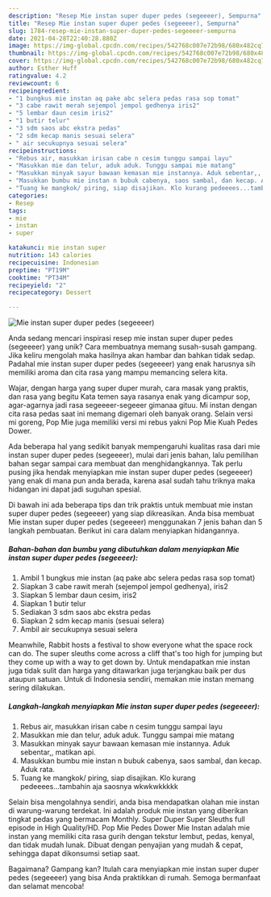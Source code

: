 ```yaml
---
description: "Resep Mie instan super duper pedes (segeeeer), Sempurna"
title: "Resep Mie instan super duper pedes (segeeeer), Sempurna"
slug: 1784-resep-mie-instan-super-duper-pedes-segeeeer-sempurna
date: 2021-04-28T22:40:28.880Z
image: https://img-global.cpcdn.com/recipes/542768c007e72b98/680x482cq70/mie-instan-super-duper-pedes-segeeeer-foto-resep-utama.jpg
thumbnail: https://img-global.cpcdn.com/recipes/542768c007e72b98/680x482cq70/mie-instan-super-duper-pedes-segeeeer-foto-resep-utama.jpg
cover: https://img-global.cpcdn.com/recipes/542768c007e72b98/680x482cq70/mie-instan-super-duper-pedes-segeeeer-foto-resep-utama.jpg
author: Esther Huff
ratingvalue: 4.2
reviewcount: 6
recipeingredient:
- "1 bungkus mie instan aq pake abc selera pedas rasa sop tomat"
- "3 cabe rawit merah sejempol jempol gedhenya iris2"
- "5 lembar daun cesim iris2"
- "1 butir telur"
- "3 sdm saos abc ekstra pedas"
- "2 sdm kecap manis sesuai selera"
- " air secukupnya sesuai selera"
recipeinstructions:
- "Rebus air, masukkan irisan cabe n cesim tunggu sampai layu"
- "Masukkan mie dan telur, aduk aduk. Tunggu sampai mie matang"
- "Masukkan minyak sayur bawaan kemasan mie instannya. Aduk sebentar,, matikan api."
- "Masukkan bumbu mie instan n bubuk cabenya, saos sambal, dan kecap. Aduk rata."
- "Tuang ke mangkok/ piring, siap disajikan. Klo kurang pedeeees...tambahin aja saosnya wkwkwkkkkk"
categories:
- Resep
tags:
- mie
- instan
- super

katakunci: mie instan super 
nutrition: 143 calories
recipecuisine: Indonesian
preptime: "PT19M"
cooktime: "PT34M"
recipeyield: "2"
recipecategory: Dessert

---
```



![Mie instan super duper pedes (segeeeer)](https://img-global.cpcdn.com/recipes/542768c007e72b98/680x482cq70/mie-instan-super-duper-pedes-segeeeer-foto-resep-utama.jpg)

Anda sedang mencari inspirasi resep mie instan super duper pedes (segeeeer) yang unik? Cara membuatnya memang susah-susah gampang. Jika keliru mengolah maka hasilnya akan hambar dan bahkan tidak sedap. Padahal mie instan super duper pedes (segeeeer) yang enak harusnya sih memiliki aroma dan cita rasa yang mampu memancing selera kita.

Wajar, dengan harga yang super duper murah, cara masak yang praktis, dan rasa yang begitu Kata temen saya rasanya enak yang dicampur sop, agar-agarnya jadi rasa segeeeer-segeeer gimanaa gituu. Mi instan dengan cita rasa pedas saat ini memang digemari oleh banyak orang. Selain versi mi goreng, Pop Mie juga memiliki versi mi rebus yakni Pop Mie Kuah Pedes Dower.

Ada beberapa hal yang sedikit banyak mempengaruhi kualitas rasa dari mie instan super duper pedes (segeeeer), mulai dari jenis bahan, lalu pemilihan bahan segar sampai cara membuat dan menghidangkannya. Tak perlu pusing jika hendak menyiapkan mie instan super duper pedes (segeeeer) yang enak di mana pun anda berada, karena asal sudah tahu triknya maka hidangan ini dapat jadi suguhan spesial.


Di bawah ini ada beberapa tips dan trik praktis untuk membuat mie instan super duper pedes (segeeeer) yang siap dikreasikan. Anda bisa membuat Mie instan super duper pedes (segeeeer) menggunakan 7 jenis bahan dan 5 langkah pembuatan. Berikut ini cara dalam menyiapkan hidangannya.

<!--inarticleads1-->

##### Bahan-bahan dan bumbu yang dibutuhkan dalam menyiapkan Mie instan super duper pedes (segeeeer):

1. Ambil 1 bungkus mie instan (aq pake abc selera pedas rasa sop tomat)
1. Siapkan 3 cabe rawit merah (sejempol jempol gedhenya), iris2
1. Siapkan 5 lembar daun cesim, iris2
1. Siapkan 1 butir telur
1. Sediakan 3 sdm saos abc ekstra pedas
1. Siapkan 2 sdm kecap manis (sesuai selera)
1. Ambil  air secukupnya sesuai selera


Meanwhile, Rabbit hosts a festival to show everyone what the space rock can do. The super sleuths come across a cliff that&#39;s too high for jumping but they come up with a way to get down by. Untuk mendapatkan mie instan juga tidak sulit dan harga yang ditawarkan juga terjangkau baik per dus ataupun satuan. Untuk di Indonesia sendiri, memakan mie instan memang sering dilakukan. 

<!--inarticleads2-->

##### Langkah-langkah menyiapkan Mie instan super duper pedes (segeeeer):

1. Rebus air, masukkan irisan cabe n cesim tunggu sampai layu
1. Masukkan mie dan telur, aduk aduk. Tunggu sampai mie matang
1. Masukkan minyak sayur bawaan kemasan mie instannya. Aduk sebentar,, matikan api.
1. Masukkan bumbu mie instan n bubuk cabenya, saos sambal, dan kecap. Aduk rata.
1. Tuang ke mangkok/ piring, siap disajikan. Klo kurang pedeeees...tambahin aja saosnya wkwkwkkkkk


Selain bisa mengolahnya sendiri, anda bisa mendapatkan olahan mie instan di warung-warung terdekat. Ini adalah produk mie instan yang diberikan tingkat pedas yang bermacam Monthly. Super Duper Super Sleuths full episode in High Quality/HD. Pop Mie Pedes Dower Mie Instan adalah mie instan yang memiliki cita rasa gurih dengan tekstur lembut, pedas, kenyal, dan tidak mudah lunak. Dibuat dengan penyajian yang mudah &amp; cepat, sehingga dapat dikonsumsi setiap saat. 

Bagaimana? Gampang kan? Itulah cara menyiapkan mie instan super duper pedes (segeeeer) yang bisa Anda praktikkan di rumah. Semoga bermanfaat dan selamat mencoba!

